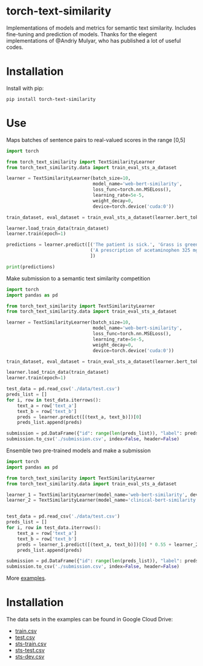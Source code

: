 # torch-text-similarity
Implementations of models and metrics for semantic text similarity. Includes fine-tuning and prediction of models. Thanks for the elegent implementations of @Andriy Mulyar, who has published a lot of useful codes.

# Installation

Install with pip:

```
pip install torch-text-similarity
```

# Use
Maps batches of sentence pairs to real-valued scores in the range [0,5]
```python
import torch

from torch_text_similarity import TextSimilarityLearner
from torch_text_similarity.data import train_eval_sts_a_dataset

learner = TextSimilarityLearner(batch_size=10,
                                model_name='web-bert-similarity',
                                loss_func=torch.nn.MSELoss(),
                                learning_rate=5e-5,
                                weight_decay=0,
                                device=torch.device('cuda:0'))

train_dataset, eval_dataset = train_eval_sts_a_dataset(learner.bert_tokenizer, path='./data/train.csv')

learner.load_train_data(train_dataset)
learner.train(epoch=1)

predictions = learner.predict([('The patient is sick.', 'Grass is green.'),
                               ('A prescription of acetaminophen 325 mg was given.', ' The patient was given Tylenol.')
                               ])

print(predictions)
```
Make submission to a semantic text similarity competition
```python
import torch
import pandas as pd

from torch_text_similarity import TextSimilarityLearner
from torch_text_similarity.data import train_eval_sts_a_dataset

learner = TextSimilarityLearner(batch_size=10,
                                model_name='web-bert-similarity',
                                loss_func=torch.nn.MSELoss(),
                                learning_rate=5e-5,
                                weight_decay=0,
                                device=torch.device('cuda:0'))

train_dataset, eval_dataset = train_eval_sts_a_dataset(learner.bert_tokenizer, path='./data/train.csv')

learner.load_train_data(train_dataset)
learner.train(epoch=1)

test_data = pd.read_csv('./data/test.csv')
preds_list = []
for i, row in test_data.iterrows():
    text_a = row['text_a']
    text_b = row['text_b']
    preds = learner.predict([(text_a, text_b)])[0]
    preds_list.append(preds)

submission = pd.DataFrame({"id": range(len(preds_list)), "label": preds_list})
submission.to_csv('./submission.csv', index=False, header=False)
```
Ensemble two pre-trained models and make a submission
```python
import torch
import pandas as pd

from torch_text_similarity import TextSimilarityLearner
from torch_text_similarity.data import train_eval_sts_a_dataset

learner_1 = TextSimilarityLearner(model_name='web-bert-similarity', device=torch.device('cuda:0'))
learner_2 = TextSimilarityLearner(model_name='clinical-bert-similarity', device=torch.device('cuda:0'))


test_data = pd.read_csv('./data/test.csv')
preds_list = []
for i, row in test_data.iterrows():
    text_a = row['text_a']
    text_b = row['text_b']
    preds = learner_1.predict([(text_a, text_b)])[0] * 0.55 + learner_2.predict([(text_a, text_b)])[0] * 0.45
    preds_list.append(preds)

submission = pd.DataFrame({"id": range(len(preds_list)), "label": preds_list})
submission.to_csv('./submission.csv', index=False, header=False)
```
More [examples](/examples).

# Installation

The data sets in the examples can be found in Google Cloud Drive:

* [train.csv](https://github.com/tczhangzhi/torch-text-similarity/releases/download/v1.0.0-data/train.csv)
* [test.csv](https://github.com/tczhangzhi/torch-text-similarity/releases/download/v1.0.0-data/test.csv)
* [sts-train.csv](https://github.com/tczhangzhi/torch-text-similarity/releases/download/v1.0.0-data/sts-train.csv)
* [sts-test.csv](https://github.com/tczhangzhi/torch-text-similarity/releases/download/v1.0.0-data/sts-test.csv)
* [sts-dev.csv](https://github.com/tczhangzhi/torch-text-similarity/releases/download/v1.0.0-data/sts-dev.csv)
